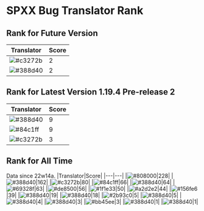 # SPXX Bug Translator Rank
## Rank for Future Version
|Translator|Score|
|---|---|
|![#c3272b](https://img.shields.io/static/v1?label=&message=LeYangZi&color=c3272b&style=flat-square)|2|
|![#388d40](https://img.shields.io/static/v1?label=&message=Hatsuki_kiri&color=388d40&style=flat-square)|2|
## Rank for Latest Version 1.19.4 Pre-release 2
|Translator|Score|
|---|---|
|![#388d40](https://img.shields.io/static/v1?label=&message=Hatsuki_kiri&color=388d40&style=flat-square)|9|
|![#84c1ff](https://img.shields.io/static/v1?label=&message=Don_Trueno&color=84c1ff&style=flat-square)|9|
|![#c3272b](https://img.shields.io/static/v1?label=&message=LeYangZi&color=c3272b&style=flat-square)|3|
## Rank for All Time
Data since 22w14a.
|Translator|Score|
|---|---|
|![#808000](https://img.shields.io/static/v1?label=&message=Olvcpr423&color=808000&style=flat-square)|228|
|![#388d40](https://img.shields.io/static/v1?label=&message=Hatsuki_kiri&color=388d40&style=flat-square)|162|
|![#c3272b](https://img.shields.io/static/v1?label=&message=LeYangZi&color=c3272b&style=flat-square)|80|
|![#84c1ff](https://img.shields.io/static/v1?label=&message=Don_Trueno&color=84c1ff&style=flat-square)|66|
|![#388d40](https://img.shields.io/static/v1?label=&message=yzy32767&color=388d40&style=flat-square)|64|
|![#69328f](https://img.shields.io/static/v1?label=&message=Ricolove&color=69328f&style=flat-square)|63|
|![#de8500](https://img.shields.io/static/v1?label=&message=AkashaMCPK&color=de8500&style=flat-square)|56|
|![#1f1e33](https://img.shields.io/static/v1?label=&message=DrLee_lihr&color=1f1e33&style=flat-square)|50|
|![#a2d2e2](https://img.shields.io/static/v1?label=&message=NoMathExpectation&color=a2d2e2&style=flat-square)|44|
|![#156fe6](https://img.shields.io/static/v1?label=&message=Lakeus&color=156fe6&style=flat-square)|39|
|![#388d40](https://img.shields.io/static/v1?label=&message=dianliang&color=388d40&style=flat-square)|19|
|![#388d40](https://img.shields.io/static/v1?label=&message=KK899&color=388d40&style=flat-square)|18|
|![#2b93c0](https://img.shields.io/static/v1?label=&message=Light_Beacon&color=2b93c0&style=flat-square)|5|
|![#388d40](https://img.shields.io/static/v1?label=&message=KatMelon&color=388d40&style=flat-square)|5|
|![#388d40](https://img.shields.io/static/v1?label=&message=PercyDan&color=388d40&style=flat-square)|4|
|![#388d40](https://img.shields.io/static/v1?label=&message=KaplanSteve&color=388d40&style=flat-square)|3|
|![#bb45ee](https://img.shields.io/static/v1?label=&message=XiTieShiZ&color=bb45ee&style=flat-square)|3|
|![#388d40](https://img.shields.io/static/v1?label=&message=Seayay&color=388d40&style=flat-square)|1|
|![#388d40](https://img.shields.io/static/v1?label=&message=lihl&color=388d40&style=flat-square)|1|